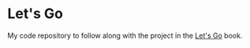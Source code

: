 # Let's Go

My code repository to follow along with the project in the [Let's Go][book] book.

[book]: https://lets-go.alexedwards.net/
